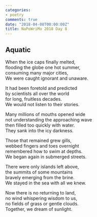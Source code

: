 ```yaml
---
categories:
- poetry
comments: true
date: "2018-04-08T00:00:00Z"
title: NaPoWriMo 2018 Day 8
---
```

  
## Aquatic  

When the ice caps finally melted,  
flooding the globe one hot summer,  
consuming many major cities,  
We were caught ignorant and unaware.  

It had been foretold and predicted  
by scientists all over the world  
for long, fruitless decades.  
We would not listen to their stories.  

Many millions of mouths opened wide  
not understanding the approaching wave  
then filled too quickly with water.  
They sank into the icy darkness.  

Those that remained grew gills,  
webbed fingers and toes overnight  
remembered how to swim at depths.  
We began again in submerged streets.  

There were only islands left above,  
the summits of some mountains  
bravely emerging from the brine.  
We stayed in the sea with all we knew.  

Now there is no returning to land,  
no wind whispering wisdom to us,  
no fields of grass or gentle clouds.  
Together, we dream of sunlight.  
